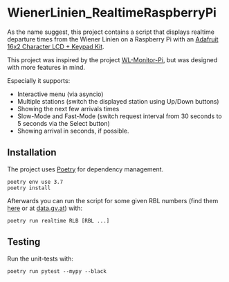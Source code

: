 # WienerLinien_RealtimeRaspberryPi

As the name suggest, this project contains a script that displays realtime departure times from the Wiener Linien on a Raspberry Pi with an [Adafruit 16x2 Character LCD + Keypad Kit](https://www.adafruit.com/product/1109).

This project was inspired by the project [WL-Monitor-Pi](https://github.com/mabe-at/WL-Monitor-Pi), but was designed with more features in mind.

Especially it supports:

  - Interactive menu (via asyncio)
  - Multiple stations (switch the displayed station using Up/Down buttons)
  - Showing the next few arrivals times
  - Slow-Mode and Fast-Mode (switch request interval from 30 seconds to 5 seconds via the Select button)
  - Showing arrival in seconds, if possible.

## Installation

The project uses [Poetry](https://python-poetry.org/) for dependency management.

```
poetry env use 3.7
poetry install
```

Afterwards you can run the script for some given RBL numbers (find them [here](https://till.mabe.at/rbl/) or at [data.gv.at](https://www.data.gv.at/katalog/dataset/stadt-wien_wienerlinienechtzeitdaten)) with:

```
poetry run realtime RLB [RBL ...]
```

## Testing

Run the unit-tests with:

```
poetry run pytest --mypy --black
```
